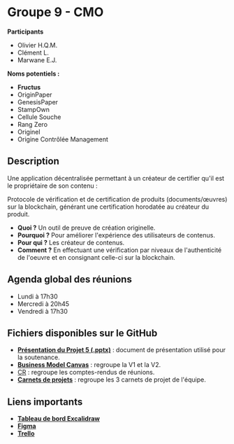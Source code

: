 # Groupe 9 - CMO

**Participants**
+ Olivier H.Q.M.
+ Clément L.
+ Marwane E.J.  

**Noms potentiels :**
+ **Fructus**  
+ OriginPaper
+ GenesisPaper
+ StampOwn
+ Cellule Souche
+ Rang Zero
+ Originel
+ Origine Contrôlée Management  

## **Description**
Une application décentralisée permettant à un créateur de certifier qu'il est le propriétaire de son contenu :  

Protocole de vérification et de certification de produits (documents/œuvres) sur la blockchain, 
générant une certification horodatée au créateur du produit.

- **Quoi ?** Un outil de preuve de création originelle.  
- **Pourquoi ?** Pour améliorer l'expérience des utilisateurs de contenus.  
- **Pour qui ?** Les créateur de contenus.  
- **Comment ?** En effectuant une vérification par niveaux de l'authenticité de l'oeuvre et en consignant celle-ci sur la blockchain.

## **Agenda global des réunions**
- Lundi à 17h30
- Mercredi à 20h45
- Vendredi à 17h30

## **Fichiers disponibles sur le GitHub**
- [**Présentation du Projet 5 (.pptx)**](https://github.com/Raven254/Projet-5_CMO/blob/119620b2586f08201d9b8a34a450e011eea59599/20220811%20-%20Pr%C3%A9sentation%20Projet%205%20-%20CMO.pptx) : document de présentation utilisé pour la soutenance.
- [**Business Model Canvas**](https://github.com/Raven254/Projet-5_CMO/blob/119620b2586f08201d9b8a34a450e011eea59599/20220809%20-%20BMC%20V2.pptx) : regroupe la V1 et la V2.
- [CR](https://github.com/Raven254/Projet-5_CMO/tree/119620b2586f08201d9b8a34a450e011eea59599/CR) : regroupe les comptes-rendus de réunions.
- [**Carnets de projets**](https://github.com/Raven254/Projet-5_CMO/tree/main/carnets_de_projets) : regroupe les 3 carnets de projet de l'équipe.

## **Liens importants**
 
- [**Tableau de bord Excalidraw**](https://excalidraw.com/#json=8pfq_1t7HjHdDxkDh8QAq,tQOS3WNWfaooxqSvmwmLKw)
- [**Figma**](https://www.figma.com/file/4f8NDrtoJipirze9PsXZNC/Untitled?node-id=3%3A33)  
- [**Trello**](https://trello.com/b/6dSCZ94E/cmo)  



